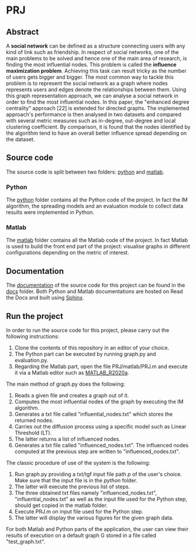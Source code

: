 # PRJ


## Abstract
A **social network** can be defined as a structure connecting users with any kind of link such as friendship. In respect of social networks, one of the main problems to be solved and hence one of the main area of research, is finding the most influential nodes. This problem is called the **influence maximization problem**. Achieving this task can result tricky as the number of users gets bigger and bigger. The most common way to tackle this problem is to represent the social network as a graph where nodes represents users and edges denote the relationships between them. Using this graph representation approach, we can analyse a social network in order to find the most influential nodes. 
In this paper, the "enhanced degree centrality" approach [22] is extended for directed graphs. The implemented approach's performance is then analysed in two datasets and compared with several metric measures such as in-degree, out-degree and local clustering coefficient. By comparison, it is found that the nodes identified by the algorithm tend to have an overall better influence spread depending on the dataset. 

## Source code
The source code is split between two folders: [python](https://github.com/KossaiSbai/PRJ/tree/master/python) and [matlab](https://github.com/KossaiSbai/PRJ/tree/master/matlab).

### Python
The [python](https://github.com/KossaiSbai/PRJ/tree/master/python) folder contains all the Python code of the project. 
In fact the IM algorithm, the spreading models and an evaluation module to collect data results were implemented in Python.

### Matlab
The [matlab](https://github.com/KossaiSbai/PRJ/tree/master/matlab) folder contains all the Matlab code of the project. 
In fact Matlab is used to build the front end part of the project: visualise graphs in different configurations depending on the metric of interest. 


## Documentation
The [documentation](https://prj.readthedocs.io/en/latest/) of the source code for this project can be found in the [docs](https://github.com/KossaiSbai/PRJ/tree/master/docs) folder.
Both Python and Matlab documentations are hosted on Read the Docs and built using [Sphinx](https://www.sphinx-doc.org/en/master/). 

## Run the project 
In order to run the source code for this project, please carry out the following instructions: 
1. Clone the contents of this repository in an editor of your choice.
2. The Python part can be executed by running graph.py and evaluation.py.
3. Regarding the Matlab part, open the file PRJ/matlab/PRJ.m and execute it via a Matlab editor such as [MATLAB_R2020a](https://www.mathworks.com/products/new_products/latest_features.html). 


The main method of graph.py does the following:
1. Reads a given file and creates a graph out of it.
2. Computes the most influential nodes of the graph by executing the IM algorithm.
3. Generates a txt file called "influential_nodes.txt" which stores the returned nodes.
4. Carries out the diffusion process using a specific model such as Linear Threshold (LT).
5. The latter returns a list of influenced nodes.
6. Generates a txt file called "influenced_nodes.txt". The influenced nodes computed at the previous step are written to "influenced_nodes.txt". 

The classic procedure of use of the system is the following:
1. Run graph.py providing a txt/tgf input file path *p* of the user's choice. Make sure that the input file is in the *python* folder.  
2. The latter will execute the previous list of steps.
3. The three obtained txt files namely "influenced_nodes.txt", "influential_nodes.txt" as well as the input file used for the Python step, should get copied in the matlab folder. 
4. Execute PRJ.m on input file used for the Python step.
5. The latter will display the various figures for the given graph data.


For both Matlab and Python parts of the application, the user can view their results of execution on a default graph G stored in a file called "test_graph.txt". 
